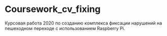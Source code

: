 # Coursework_cv_fixing
Курсовая работа 2020 по созданию комплекса фиксации нарушений на пешеходном переходе с использованием Raspberry Pi. 
